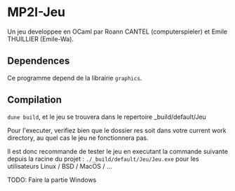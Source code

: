 # MP2I-Jeu
Un jeu developpee en OCaml par Roann CANTEL (computerspieler) et Emile THUILLIER (Emile-Wa).

## Dependences
Ce programme depend de la librairie `graphics`.

## Compilation
`dune build`, et le jeu se trouvera dans le repertoire _build/default/Jeu

Pour l'executer, verifiez bien que le dossier res soit dans votre current work directory,
au quel cas le jeu ne fonctionnera pas.

Il est donc recommande de tester le jeu en executant la commande suivante depuis la racine
du projet :
`./_build/default/Jeu/Jeu.exe` pour les utilisateurs Linux / BSD / MacOS / ...

TODO: Faire la partie Windows
